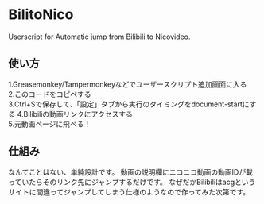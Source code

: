 # BilitoNico
Userscript for Automatic jump from Bilibili to Nicovideo.

## 使い方
1.Greasemonkey/Tampermonkeyなどでユーザースクリプト追加画面に入る      
2.このコードをコピペする    
3.Ctrl+Sで保存して、「設定」タブから実行のタイミングをdocument-startにする
4.Bilibiliの動画リンクにアクセスする    
5.元動画ページに飛べる！    

## 仕組み
なんてことはない、単純設計です。
動画の説明欄にニコニコ動画の動画IDが載っていたらそのリンク先にジャンプするだけです。
なぜだかBilibiliはacgというサイトに間違ってジャンプしてしまう仕様のようなので作ってみた次第です。

